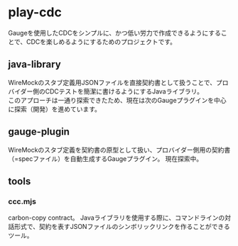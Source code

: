 # play-cdc

Gaugeを使用したCDCをシンプルに、かつ低い労力で作成できるようにすることで、CDCを楽しめるようにするためのプロジェクトです。

## java-library

WireMockのスタブ定義用JSONファイルを直接契約書として扱うことで、プロバイダー側のCDCテストを簡潔に書けるようにするJavaライブラリ。  
このアプローチは一通り探索できたため、現在は次のGaugeプラグインを中心に探索（開発）を進めています。

## gauge-plugin

WireMockのスタブ定義を契約書の原型として扱い、プロバイダー側用の契約書（=specファイル）を自動生成するGaugeプラグイン。
現在探索中。

## tools

### ccc.mjs

carbon-copy contract。
Javaライブラリを使用する際に、コマンドラインの対話形式で、契約を表すJSONファイルのシンボリックリンクを作ることができるツール。

